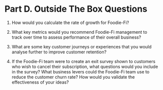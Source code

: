 # Part D. Outside The Box Questions

1. How would you calculate the rate of growth for Foodie-Fi?

2. What key metrics would you recommend Foodie-Fi management to track over time to assess performance of their overall business?

3. What are some key customer journeys or experiences that you would analyse further to improve customer retention?

4. If the Foodie-Fi team were to create an exit survey shown to customers who wish to cancel their subscription, what questions would you include in the survey?
What business levers could the Foodie-Fi team use to reduce the customer churn rate? How would you validate the effectiveness of your ideas?
